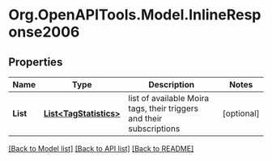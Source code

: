 
# Org.OpenAPITools.Model.InlineResponse2006

## Properties

Name | Type | Description | Notes
------------ | ------------- | ------------- | -------------
**List** | [**List&lt;TagStatistics&gt;**](TagStatistics.md) | list of available Moira tags, their triggers and their subscriptions | [optional] 

[[Back to Model list]](../README.md#documentation-for-models)
[[Back to API list]](../README.md#documentation-for-api-endpoints)
[[Back to README]](../README.md)

